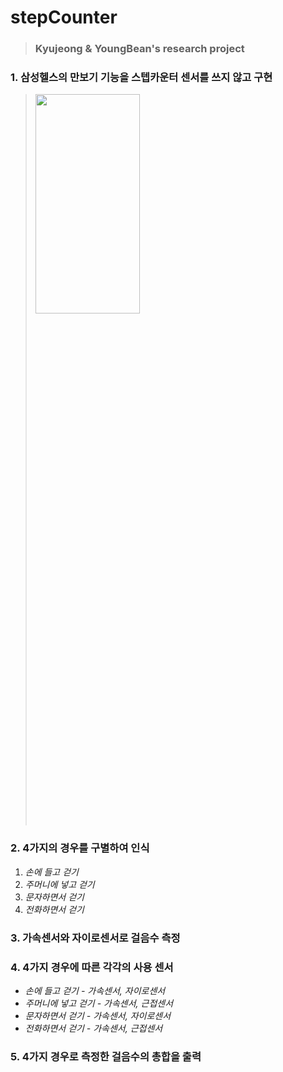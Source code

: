 # stepCounter
> ### Kyujeong & YoungBean's research project
### 1. 삼성헬스의 만보기 기능을 스텝카운터 센서를 쓰지 않고 구현
> <img src="http://blogfiles9.naver.net/MjAxNzA3MjlfMjUz/MDAxNTAxMzE1NTk0NzE0.V9MguvZMU3bmzZKzmEqbMjGsDClxqhyKI3mhd-itsEUg.cUeimuJq60XFNZMYs43oRR7wNUgciulOka5636Io8Yog.PNG.kkkclub1/Screenshot_20170729-160933.png" width="60%" height="30%">

### 2. 4가지의 경우를 구별하여 인식
1. *손에 들고 걷기*
2. *주머니에 넣고 걷기*
3. *문자하면서 걷기*
4. *전화하면서 걷기*

### 3. 가속센서와 자이로센서로 걸음수 측정

### 4. 4가지 경우에 따른 각각의 사용 센서
- *손에 들고 걷기 - 가속센서, 자이로센서*
- *주머니에 넣고 걷기 - 가속센서, 근접센서*
- *문자하면서 걷기 - 가속센서, 자이로센서*
- *전화하면서 걷기 - 가속센서, 근접센서*

### 5. 4가지 경우로 측정한 걸음수의 총합을 출력
